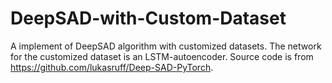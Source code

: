 # DeepSAD-with-Custom-Dataset

A implement of DeepSAD algorithm with customized datasets. The network for the customized dataset is an LSTM-autoencoder. Source code is from https://github.com/lukasruff/Deep-SAD-PyTorch.
